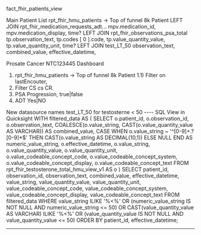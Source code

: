 fact_fhir_patients_view

Main Patient List 
rpt_fhir_hmu_patients -> Top of funnel 8k Patient
LEFT JOIN rpt_fhir_medication_requests_adt...  mpv.medication_id,
    mpv.medication_display, time?
LEFT JOIN rpt_fhir_observations_psa_total  tp.observation_text,
    tp.codes [ 0 ].code,
    tp.value_quantity_value,
    tp.value_quantity_unit, time?
LEFT JOIN test_LT_50  observation_text, 
    combined_value,
    effective_datetime,

Prosate Cancer NTC123445 Dashboard
1) rpt_fhir_hmu_patients -> Top of funnel 8k Patient 
1.1) Filter on lastEncouter,
2) Filter CS cs CR. 
4) PSA Progression, true|false
5) ADT Yes|NO 


New datasource names test_LT_50 for testosterne < 50
---- SQL View in Quicksight
WITH filtered_data AS (
    SELECT 
        o.patient_id, 
        o.observation_id,
        o.observation_text,
        COALESCE(o.value_string, CAST(o.value_quantity_value AS VARCHAR)) AS combined_value,
        CASE 
            WHEN o.value_string ~ '^[0-9]+\.?[0-9]*$' 
            THEN CAST(o.value_string AS DECIMAL(10,1))
            ELSE NULL 
        END AS numeric_value_string,
        o.effective_datetime,
        o.value_string, 
        o.value_quantity_value, 
        o.value_quantity_unit,
        o.value_codeable_concept_code, 
        o.value_codeable_concept_system, 
        o.value_codeable_concept_display, 
        o.value_codeable_concept_text
    FROM rpt_fhir_testosterone_total_hmu_view_v1 AS o
)
SELECT 
    patient_id, 
    observation_id,
    observation_text, 
    combined_value,
    effective_datetime,
    value_string, 
    value_quantity_value, 
    value_quantity_unit,
    value_codeable_concept_code, 
    value_codeable_concept_system, 
    value_codeable_concept_display, 
    value_codeable_concept_text
FROM filtered_data
WHERE 
    value_string ILIKE '%<%' 
    OR (numeric_value_string IS NOT NULL AND numeric_value_string <= 50)
    OR CAST(value_quantity_value AS VARCHAR) ILIKE '%<%'
    OR (value_quantity_value IS NOT NULL AND value_quantity_value <= 50)
ORDER BY patient_id, effective_datetime;


----